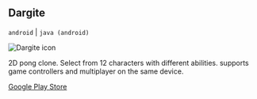 ## Dargite

`android` | `java (android)`

<img id="icon" src="../images/icon_dargite.png" alt="Dargite icon"/>

2D pong clone. Select from 12 characters with different abilities. supports game controllers
and multiplayer on the same device.

<a class="button" href="https://play.google.com/store/apps/details?id=com.darkdimension.dargite_new">Google Play Store</a>
